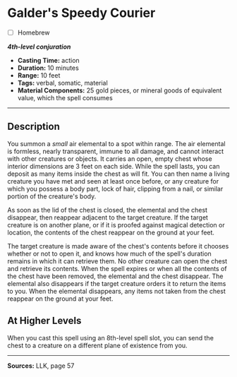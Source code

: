 # Galder's Speedy Courier
- [ ] Homebrew

***4th-level conjuration***
- **Casting Time:** action
- **Duration:** 10 minutes
- **Range:** 10 feet
- **Tags:** verbal, somatic, material
- **Material Components:** 25 gold pieces, or mineral goods of equivalent value, which the spell consumes

---

## Description
You summon a *small* air elemental to a spot within range.
The air elemental is formless, nearly transparent, immune to all damage, and cannot interact with other creatures or objects.
It carries an open, empty chest whose interior dimensions are 3 feet on each side.
While the spell lasts, you can deposit as many items inside the chest as will fit.
You can then name a living creature you have met and seen at least once before, or any creature for which you possess a body part, lock of hair, clipping from a nail, or similar portion of the creature's body.

As soon as the lid of the chest is closed, the elemental and the chest disappear, then reappear adjacent to the target creature.
If the target creature is on another plane, or if it is proofed against magical detection or location, the contents of the chest reappear on the ground at your feet.

The target creature is made aware of the chest's contents before it chooses whether or not to open it, and knows how much of the spell's duration remains in which it can retrieve them.
No other creature can open the chest and retrieve its contents.
When the spell expires or when all the contents of the chest have been removed, the elemental and the chest disappear.
The elemental also disappears if the target creature orders it to return the items to you.
When the elemental disappears, any items not taken from the chest reappear on the ground at your feet.

## At Higher Levels
When you cast this spell using an 8th-level spell slot, you can send the chest to a creature on a different plane of existence from you.

---

**Sources:** LLK, page 57
